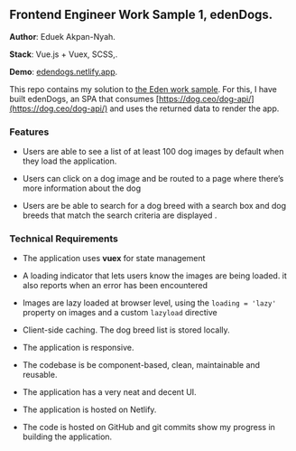 ## Frontend Engineer Work Sample 1, edenDogs.

**Author**: Eduek Akpan-Nyah.

**Stack**: Vue.js + Vuex, SCSS,.

**Demo**: [edendogs.netlify.app](https://).

This repo contains my solution to [the Eden work sample](https://edenlife.notion.site/Frontend-Engineer-Work-Sample-1-265adac57014497288db619cab014a79). 
For this, I have built edenDogs, an SPA that consumes [https://dog.ceo/dog-api/](https://dog.ceo/dog-api/) and uses the returned data to render the app.

### Features
- Users are able to see a list of at least 100 dog images by default when they load the application.

- Users can click on a dog image and be routed to a page where there’s more information about the dog

- Users are be able to search for a dog breed with a search box and dog breeds that match the search criteria are displayed .



### Technical Requirements
- The application uses **vuex** for state management

- A loading indicator that lets users know the images are being loaded. it also reports when an error has been encountered

- Images are lazy loaded at browser level, using the `loading = 'lazy'` property on images and a custom `lazyload` directive

- Client-side caching. The dog breed list is stored locally.

- The application is responsive.

- The codebase is be component-based, clean, maintainable and reusable.

- The application has a very neat and decent UI.

- The application is hosted on Netlify. 

- The code is hosted on GitHub and git commits show my progress in building the application.